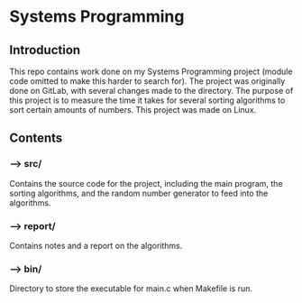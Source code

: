 # Systems Programming

## Introduction
This repo contains work done on my Systems Programming project (module code omitted to make this harder to search for). The project was originally done on GitLab, with several changes made to the directory. The purpose of this project is to measure the time it takes for several sorting algorithms to sort certain amounts of numbers. This project was made on Linux.

## Contents
<h3>--> src/</h3>
    Contains the source code for the project, including the main program, the sorting algorithms, and the random number generator to feed into the algorithms.

<h3>--> report/</h3>
    Contains notes and a report on the algorithms.

<h3>--> bin/</h3>
    Directory to store the executable for main.c when Makefile is run.
 
